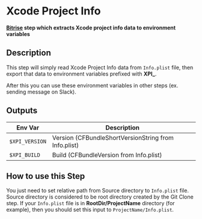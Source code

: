 # Xcode Project Info
**[Bitrise](https://www.bitrise.io) step which extracts Xcode project info data to environment variables**

## Description

This step will simply read Xcode Project Info data from `Info.plist` file,
then export that data to environment variables prefixed with **XPI_**.

After this you can use these environment variables in other steps (ex. sending message on Slack).

## Outputs

Env Var | Description
------------ | -------------
`$XPI_VERSION` | Version (CFBundleShortVersionString from Info.plist)
`$XPI_BUILD` | Build (CFBundleVersion from Info.plist)

## How to use this Step

You just need to set relative path from Source directory to `Info.plist` file.
Source directory is considered to be root directory created by the Git Clone step.
If your `Info.plist` file is in **RootDir/ProjectName** directory (for example), 
then you should set this input to `ProjectName/Info.plist`.